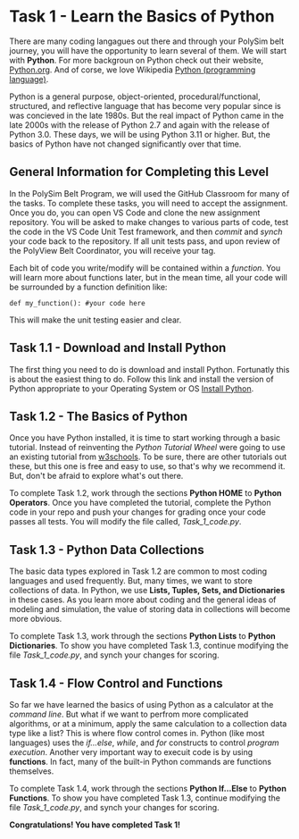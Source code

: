 # Task 1 - Learn the Basics of Python
There are many coding langagues out there and through your PolySim belt journey, you will have the opportunity to learn several of them.  We will start with **Python**.  For more backgroun on Python check out their website, [Python.org](https://www.python.org/).  And of corse, we love Wikipedia [Python (programming language)](https://en.wikipedia.org/wiki/Python_(programming_language)).

Python is a general purpose, object-oriented, procedural/functional, structured, and reflective language that has become very popular since is was concieved in the late 1980s.  But the real impact of Python came in the late 2000s with the release of Python 2.7 and again with the release of Python 3.0.  These days, we will be using Python 3.11 or higher.  But, the basics of Python have not changed significantly over that time.

## General Information for Completing this Level
In the PolySim Belt Program, we will used the GitHub Classroom for many of the tasks.  To complete these tasks, you will need to accept the assignment.  Once you do, you can open VS Code and clone the new assignment repository.  You will be asked to make changes to various parts of code, test the code in the VS Code Unit Test framework, and then *commit* and *synch* your code back to the repository.  If all unit tests pass, and upon review of the PolyView Belt Coordinator, you will receive your tag.

Each bit of code you write/modify will be contained within a *function*.  You will learn more about functions later, but in the mean time, all your code will be surrounded by a function definition like:

`
def my_function():
#your code here
`

This will make the unit testing easier and clear.

## Task 1.1 - Download and Install Python
The first thing you need to do is download and install Python.  Fortunatly this is about the easiest thing to do.  Follow this link and install the version of Python appropriate to your Operating System or OS [Install Python](https://www.python.org/downloads/).

## Task 1.2 - The Basics of Python
Once you have Python installed, it is time to start working through a basic tutorial.  Instead of reinventing the *Python Tutorial Wheel* were going to use an existing tutorial from [w3schools](https://www.w3schools.com/python/default.asp).  To be sure, there are other tutorials out these, but this one is free and easy to use, so that's why we recommend it.  But, don't be afraid to explore what's out there.

To complete Task 1.2, work through the sections **Python HOME** to **Python Operators**.  Once you have completed the tutorial, complete the Python code in your repo and push your changes for grading once your code passes all tests.  You will modify the file called, *Task_1_code.py*.

## Task 1.3 - Python Data Collections
The basic data types explored in Task 1.2 are common to most coding languages and used frequently.  But, many times, we want to store collections of data.  In Python, we use **Lists, Tuples, Sets, and Dictionaries** in these cases.  As you learn more about coding and the general ideas of modeling and simulation, the value of storing data in collections will become more obvious.

To complete Task 1.3, work through the sections **Python Lists** to **Python Dictionaries**.  To show you have completed Task 1.3, continue modifying the file *Task_1_code.py*, and synch your changes for scoring.

## Task 1.4 - Flow Control and Functions
So far we have learned the basics of using Python as a calculator at the *command line*.  But what if we want to perfrom more complicated algorithms, or at a minimum, apply the same calculation to a collection data type like a list?  This is where flow control comes in.  Python (like most languages) uses the *if...else*, *while*, and *for* constructs to control *program execution*.  Another very important way to execuit code is by using **functions**.  In fact, many of the built-in Python commands are functions themselves.

To complete Task 1.4, work through the sections **Python If...Else** to **Python Functions**.  To show you have completed Task 1.3, continue modifying the file *Task_1_code.py*, and synch your changes for scoring.

**Congratulations!  You have completed Task 1!**
